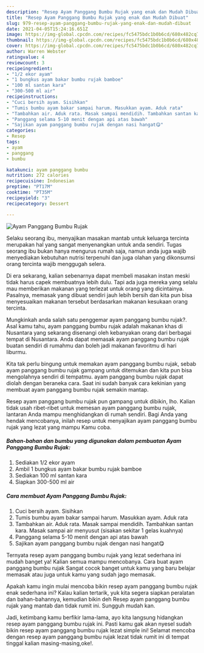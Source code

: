 ```yaml
---
description: "Resep Ayam Panggang Bumbu Rujak yang enak dan Mudah Dibuat"
title: "Resep Ayam Panggang Bumbu Rujak yang enak dan Mudah Dibuat"
slug: 979-resep-ayam-panggang-bumbu-rujak-yang-enak-dan-mudah-dibuat
date: 2021-04-05T15:24:16.651Z
image: https://img-global.cpcdn.com/recipes/fc5475bdc1b0b6cd/680x482cq70/ayam-panggang-bumbu-rujak-foto-resep-utama.jpg
thumbnail: https://img-global.cpcdn.com/recipes/fc5475bdc1b0b6cd/680x482cq70/ayam-panggang-bumbu-rujak-foto-resep-utama.jpg
cover: https://img-global.cpcdn.com/recipes/fc5475bdc1b0b6cd/680x482cq70/ayam-panggang-bumbu-rujak-foto-resep-utama.jpg
author: Warren Webster
ratingvalue: 4
reviewcount: 3
recipeingredient:
- "1/2 ekor ayam"
- "1 bungkus ayam bakar bumbu rujak bamboe"
- "100 ml santan kara"
- "300-500 ml air"
recipeinstructions:
- "Cuci bersih ayam. Sisihkan"
- "Tumis bumbu ayam bakar sampai harum. Masukkan ayam. Aduk rata"
- "Tambahkan air. Aduk rata. Masak sampai mendidih. Tambahkan santan kara. Masak sampai air menyusut (sisakan sekitar 1 gelas kuahnya)"
- "Panggang selama 5-10 menit dengan api atas bawah"
- "Sajikan ayam panggang bumbu rujak dengan nasi hangat😋"
categories:
- Resep
tags:
- ayam
- panggang
- bumbu

katakunci: ayam panggang bumbu 
nutrition: 272 calories
recipecuisine: Indonesian
preptime: "PT17M"
cooktime: "PT35M"
recipeyield: "3"
recipecategory: Dessert

---
```



![Ayam Panggang Bumbu Rujak](https://img-global.cpcdn.com/recipes/fc5475bdc1b0b6cd/680x482cq70/ayam-panggang-bumbu-rujak-foto-resep-utama.jpg)

Selaku seorang ibu, menyajikan masakan mantab untuk keluarga tercinta merupakan hal yang sangat menyenangkan untuk anda sendiri. Tugas seorang ibu bukan hanya mengurus rumah saja, namun anda juga wajib menyediakan kebutuhan nutrisi terpenuhi dan juga olahan yang dikonsumsi orang tercinta wajib menggugah selera.

Di era  sekarang, kalian sebenarnya dapat membeli masakan instan meski tidak harus capek membuatnya lebih dulu. Tapi ada juga mereka yang selalu mau memberikan makanan yang terlezat untuk orang yang dicintainya. Pasalnya, memasak yang dibuat sendiri jauh lebih bersih dan kita pun bisa menyesuaikan makanan tersebut berdasarkan makanan kesukaan orang tercinta. 



Mungkinkah anda salah satu penggemar ayam panggang bumbu rujak?. Asal kamu tahu, ayam panggang bumbu rujak adalah makanan khas di Nusantara yang sekarang disenangi oleh kebanyakan orang dari berbagai tempat di Nusantara. Anda dapat memasak ayam panggang bumbu rujak buatan sendiri di rumahmu dan boleh jadi makanan favoritmu di hari liburmu.

Kita tak perlu bingung untuk memakan ayam panggang bumbu rujak, sebab ayam panggang bumbu rujak gampang untuk ditemukan dan kita pun bisa mengolahnya sendiri di tempatmu. ayam panggang bumbu rujak dapat diolah dengan beraneka cara. Saat ini sudah banyak cara kekinian yang membuat ayam panggang bumbu rujak semakin mantap.

Resep ayam panggang bumbu rujak pun gampang untuk dibikin, lho. Kalian tidak usah ribet-ribet untuk memesan ayam panggang bumbu rujak, lantaran Anda mampu menghidangkan di rumah sendiri. Bagi Anda yang hendak mencobanya, inilah resep untuk menyajikan ayam panggang bumbu rujak yang lezat yang mampu Kamu coba.

<!--inarticleads1-->

##### Bahan-bahan dan bumbu yang digunakan dalam pembuatan Ayam Panggang Bumbu Rujak:

1. Sediakan 1/2 ekor ayam
1. Ambil 1 bungkus ayam bakar bumbu rujak bamboe
1. Sediakan 100 ml santan kara
1. Siapkan 300-500 ml air




<!--inarticleads2-->

##### Cara membuat Ayam Panggang Bumbu Rujak:

1. Cuci bersih ayam. Sisihkan
1. Tumis bumbu ayam bakar sampai harum. Masukkan ayam. Aduk rata
1. Tambahkan air. Aduk rata. Masak sampai mendidih. Tambahkan santan kara. Masak sampai air menyusut (sisakan sekitar 1 gelas kuahnya)
1. Panggang selama 5-10 menit dengan api atas bawah
1. Sajikan ayam panggang bumbu rujak dengan nasi hangat😋




Ternyata resep ayam panggang bumbu rujak yang lezat sederhana ini mudah banget ya! Kalian semua mampu mencobanya. Cara buat ayam panggang bumbu rujak Sangat cocok banget untuk kamu yang baru belajar memasak atau juga untuk kamu yang sudah jago memasak.

Apakah kamu ingin mulai mencoba bikin resep ayam panggang bumbu rujak enak sederhana ini? Kalau kalian tertarik, yuk kita segera siapkan peralatan dan bahan-bahannya, kemudian bikin deh Resep ayam panggang bumbu rujak yang mantab dan tidak rumit ini. Sungguh mudah kan. 

Jadi, ketimbang kamu berfikir lama-lama, ayo kita langsung hidangkan resep ayam panggang bumbu rujak ini. Pasti kamu gak akan nyesel sudah bikin resep ayam panggang bumbu rujak lezat simple ini! Selamat mencoba dengan resep ayam panggang bumbu rujak lezat tidak rumit ini di tempat tinggal kalian masing-masing,oke!.

